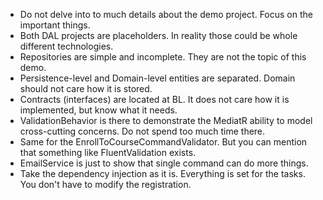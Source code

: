 * Do not delve into to much details about the demo project. Focus on the important things.
* Both DAL projects are placeholders. In reality those could be whole different technologies.
* Repositories are simple and incomplete. They are not the topic of this demo.
* Persistence-level and Domain-level entities are separated. Domain should not care how it is stored.
* Contracts (interfaces) are located at BL. It does not care how it is implemented, but know what it needs.
* ValidationBehavior is there to demonstrate the MediatR ability to model cross-cutting concerns. Do not spend too much time there.
* Same for the EnrollToCourseCommandValidator. But you can mention that something like FluentValidation exists.
* EmailService is just to show that single command can do more things.
* Take the dependency injection as it is. Everything is set for the tasks. You don't have to modify the registration.